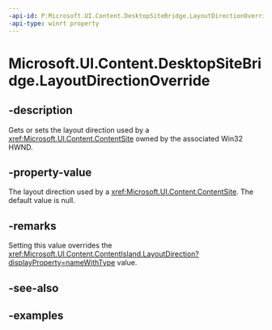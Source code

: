 ```yaml
---
-api-id: P:Microsoft.UI.Content.DesktopSiteBridge.LayoutDirectionOverride
-api-type: winrt property
---
```


# Microsoft.UI.Content.DesktopSiteBridge.LayoutDirectionOverride

<!--
public System.Nullable<Microsoft.UI.Content.ContentLayoutDirection> LayoutDirectionOverride { get; set; }
-->

## -description

Gets or sets the layout direction used by a <xref:Microsoft.UI.Content.ContentSite> owned by the associated Win32 HWND.

## -property-value

The layout direction used by a <xref:Microsoft.UI.Content.ContentSite>. The default value is null.

## -remarks

Setting this value overrides the <xref:Microsoft.UI.Content.ContentIsland.LayoutDirection?displayProperty=nameWithType> value.

## -see-also

## -examples
